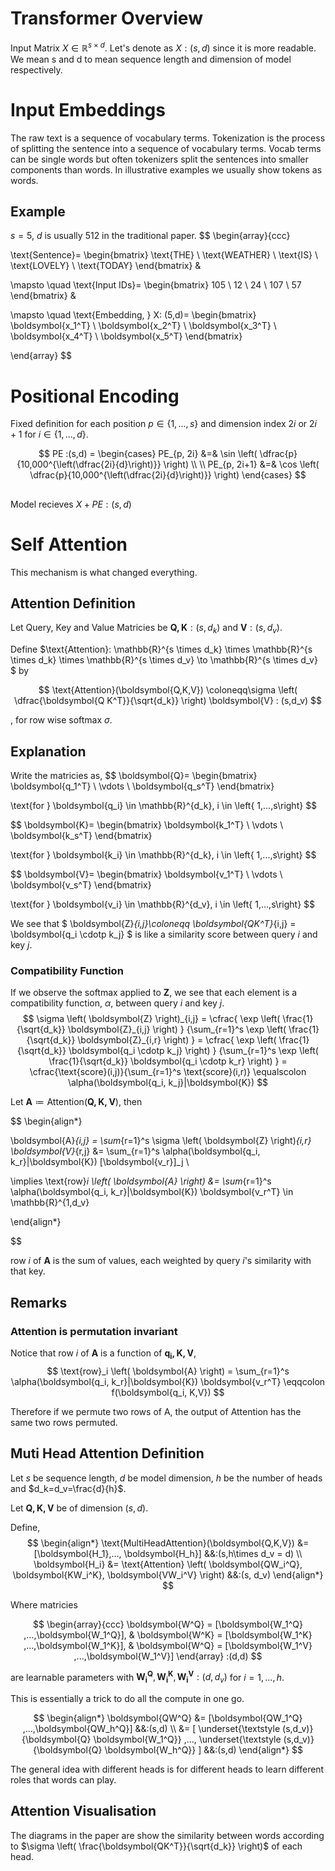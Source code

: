# Transformer Overview


Input Matrix 
$X \in \mathbb{R}^{s \times d}$. Let's denote as 
$X : (s,d)$ since it is more readable. We mean s and d to mean sequence length and dimension of model respectively.

# Input Embeddings
The raw text is a sequence of vocabulary terms. Tokenization is the process of splitting the sentence into a sequence of vocabulary terms. Vocab terms can be single words but often tokenizers split the sentences into smaller components than words. In illustrative examples we usually show tokens as words.

## Example
$s=5$, $d$ is usually 512 in the traditional paper.
$$
\begin{array}{ccc}

\text{Sentence}=
\begin{bmatrix}
\text{THE} \\
\text{WEATHER} \\
\text{IS} \\
\text{LOVELY} \\
\text{TODAY}
\end{bmatrix} &

\mapsto
\quad
\text{Input IDs}=
\begin{bmatrix}
105 \\
12 \\
24 \\
107 \\
57
\end{bmatrix} &

\mapsto
\quad
\text{Embedding, } X: (5,d)=
\begin{bmatrix}
\boldsymbol{x_1^T} \\
\boldsymbol{x_2^T} \\
\boldsymbol{x_3^T} \\
\boldsymbol{x_4^T} \\
\boldsymbol{x_5^T}
\end{bmatrix}

\end{array}
$$

# Positional Encoding
Fixed definition for each position 
$p \in \left\{1,...,s \right\}$
and dimension index 
$2i \text{ or } 2i+1 \text{ for } i \in \left\{1,...,d \right\}$.

$$
PE :(s,d)  =
\begin{cases} 
PE_{p, 2i}     &=&   \sin \left( \dfrac{p}{10,000^{\left(\dfrac{2i}{d}\right)}} \right)
\\
\\
PE_{p, 2i+1}   &=&   \cos \left( \dfrac{p}{10,000^{\left(\dfrac{2i}{d}\right)}} \right)
\end{cases}
$$

##
Model recieves $X + PE : (s,d)$

# Self Attention
This mechanism is what changed everything.

## Attention Definition

Let Query, Key and Value Matricies be $\boldsymbol{Q,K}:(s,d_k)$ and $\boldsymbol{V}:(s,d_v)$.

Define 
$\text{Attention}: 
\mathbb{R}^{s \times d_k} \times \mathbb{R}^{s \times d_k} \times \mathbb{R}^{s \times d_v}
\to
\mathbb{R}^{s \times d_v}
$
by

$$
\text{Attention}(\boldsymbol{Q,K,V})
\coloneqq\sigma \left( \dfrac{\boldsymbol{Q K^T}}{\sqrt{d_k}} \right) \boldsymbol{V}
: (s,d_v)
$$

, for row wise softmax $\sigma$.

## Explanation

Write the matricies as,
$$
\boldsymbol{Q}=
\begin{bmatrix}
   \boldsymbol{q_1^T}   \\
   \vdots   \\
   \boldsymbol{q_s^T} 
\end{bmatrix}

\text{for }
\boldsymbol{q_i} \in \mathbb{R}^{d_k}, i \in \left\{ 1,...,s\right\}
$$

$$
\boldsymbol{K}=
\begin{bmatrix}
   \boldsymbol{k_1^T}   \\
   \vdots   \\
   \boldsymbol{k_s^T} 
\end{bmatrix}

\text{for }
\boldsymbol{k_i} \in \mathbb{R}^{d_k}, i \in \left\{ 1,...,s\right\}
$$

$$
\boldsymbol{V}=
\begin{bmatrix}
   \boldsymbol{v_1^T}   \\
   \vdots   \\
   \boldsymbol{v_s^T} 
\end{bmatrix}

\text{for }
\boldsymbol{v_i} \in \mathbb{R}^{d_v}, i \in \left\{ 1,...,s\right\}
$$


We see that 
$
\boldsymbol{Z}_{i,j}\coloneqq \boldsymbol{QK^T}_{i,j} = \boldsymbol{q_i \cdotp k_j}
$
is like a similarity score between query $i$ and key $j$.

### Compatibility Function

If we observe the softmax applied to $\boldsymbol{Z}$, we see that each element is a compatibility function, $\alpha$, between query $i$ and key $j$.
$$
\sigma \left( \boldsymbol{Z} \right)_{i,j} = 
\cfrac{
   \exp \left( \frac{1}{\sqrt{d_k}} \boldsymbol{Z}_{i,j} \right)
   }
   {\sum_{r=1}^s \exp \left( \frac{1}{\sqrt{d_k}} \boldsymbol{Z}_{i,r} \right)
   } = 
\cfrac{
   \exp \left( \frac{1}{\sqrt{d_k}} \boldsymbol{q_i \cdotp k_j} \right)
   }
   {\sum_{r=1}^s \exp \left( \frac{1}{\sqrt{d_k}} \boldsymbol{q_i \cdotp k_r} \right)
   } = 
\cfrac{\text{score}(i,j)}{\sum_{r=1}^s \text{score}(i,r)}
\equalscolon 
\alpha(\boldsymbol{q_i, k_j}|\boldsymbol{K})
$$

Let 
$\boldsymbol{A} \coloneqq \text{Attention}(\boldsymbol{Q,K,V})$, then

$$
\begin{align*}

\boldsymbol{A}_{i,j} 
= \sum_{r=1}^s \sigma \left( \boldsymbol{Z} \right)_{i,r}  \boldsymbol{V}_{r,j}
&= \sum_{r=1}^s \alpha(\boldsymbol{q_i, k_r}|\boldsymbol{K}) [\boldsymbol{v_r}]_j
\\

\implies
\text{row}_i \left( \boldsymbol{A} \right)
&= \sum_{r=1}^s \alpha(\boldsymbol{q_i, k_r}|\boldsymbol{K})  \boldsymbol{v_r^T}
\in \mathbb{R}^{1,d_v}

\end{align*}

$$

row $i$ of $\boldsymbol{A}$ is the sum of values, each weighted by query $i$'s similarity with that key.

## Remarks

### Attention is permutation invariant
Notice that row $i$ of $\boldsymbol{A}$ is a function of $\boldsymbol{q_i, K,V}$,
$$
\text{row}_i \left( \boldsymbol{A} \right) =
\sum_{r=1}^s \alpha(\boldsymbol{q_i, k_r}|\boldsymbol{K})  \boldsymbol{v_r^T}
\eqqcolon f(\boldsymbol{q_i, K,V})
$$

Therefore if we permute two rows of A, the output of Attention has the same two rows permuted.

## Muti Head Attention Definition
Let $s$ be sequence length, $d$ be model dimension, $h$ be the number of heads and $d_k=d_v=\frac{d}{h}$. 

Let $\boldsymbol{Q,K,V}$ be of dimension $(s,d)$.

Define,    
$$
\begin{align*}
\text{MultiHeadAttention}(\boldsymbol{Q,K,V})
&= [\boldsymbol{H_1},..., \boldsymbol{H_h}]
&&:(s,h\times d_v = d)
\\
\boldsymbol{H_i}
&= 
\text{Attention}
\left( \boldsymbol{QW_i^Q}, \boldsymbol{KW_i^K}, \boldsymbol{VW_i^V} \right)
&&:(s, d_v) 
\end{align*} 
$$

Where matricies

$$
\begin{array}{ccc}
\boldsymbol{W^Q} =
[\boldsymbol{W_1^Q} ,...,\boldsymbol{W_1^Q}], &
\boldsymbol{W^K} =
[\boldsymbol{W_1^K} ,...,\boldsymbol{W_1^K}], &
\boldsymbol{W^Q} =
[\boldsymbol{W_1^V} ,...,\boldsymbol{W_1^V}]
\end{array}
:(d,d)
$$

are learnable parameters with 
$\boldsymbol{W_i^Q},\boldsymbol{W_i^K},\boldsymbol{W_i^V}:(d,d_v)$ for 
$i=1,...,h$.

This is essentially a trick to do all the compute in one go.

$$
\begin{align*}
\boldsymbol{QW^Q}
&= [\boldsymbol{QW_1^Q} ,...,\boldsymbol{QW_h^Q}]
&&:(s,d)
\\
&= [
\underset{\textstyle (s,d_v)}{\boldsymbol{Q} \boldsymbol{W_1^Q}} 
,...,
\underset{\textstyle (s,d_v)}{\boldsymbol{Q} \boldsymbol{W_h^Q}} 
]
&&:(s,d)
\end{align*}
$$

The general idea with different heads is for different heads to learn different roles that words can play.

## Attention Visualisation

The diagrams in the paper are show the similarity between words according to $\sigma \left( \frac{\boldsymbol{QK^T}}{\sqrt{d_k}} \right)$ of each head.